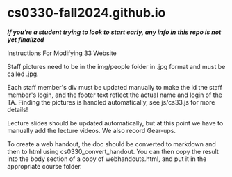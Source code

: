 # cs0330-fall2024.github.io

***If you’re a student trying to look to start early, any info in this repo is not yet finalized***

Instructions For Modifying 33 Website

Staff pictures need to be in the img/people folder in .jpg format and must
be called <ta-login>.jpg.

Each staff member's div must be updated manually to make the id
the staff member's login, and the footer text reflect the actual
name and login of the TA. Finding the pictures is handled automatically,
see js/cs33.js for more details!

Lecture slides should be updated automatically, but at this point
we have to manually add the lecture videos. We also record Gear-ups.

To create a web handout, the doc should be converted to markdown and
then to html using cs0330_convert_handout. You can then copy the result into  the
body section of a copy of webhandouts.html, and put it in the appropriate course folder. 
